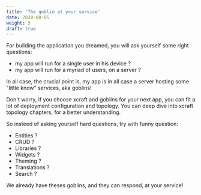 ```yaml
---
title: 'The goblin at your service'
date: 2020-08-05
weight: 5
draft: true
---
```


For building the application you dreamed, you will ask yourself some right
questions:

- my app will run for a single user in his device ?
- my app will run for a myriad of users, on a server ?

In all case, the crucial point is, my app is in all case a server hosting some
"little know" services, aka goblins!

Don't worry, if you choose xcraft and goblins for your next app, you can fit a
lot of deployment configuration and topology. You can deep dive into xcraft
topology chapters, for a better understanding.

So insteed of asking yourself hard questions, try with funny question:

- Entities ?
- CRUD ?
- Libraries ?
- Widgets ?
- Theming ?
- Translations ?
- Search ?

We already have theses goblins, and they can respond, at your service!
